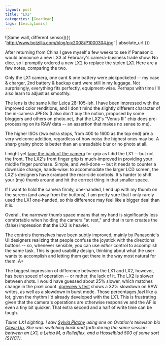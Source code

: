 ```yaml
---
layout: post
title: "LX2"
categories: [GearHead]
tags: [Leica,Lumix]
---
```



![Same wall, different sensor]({{ 'http://www.botzilla.com/blog/pix2008/P1000304.jpg' | absolute_url }})


After returning from China I gave myself a few weeks to see if Panasonic would announce a new LX3 at February's camera-business trade show. No dice, so I promptly ordered a new LX2 to replace the stolen <a href="{{ site.baseurl }}{% post_url 2006-04-02-LX1 %}">LX1</a>. Here are a few notes, comparing the two.


<!--more-->
Only the LX1 camera, one card & one battery were pickpocketed -- my case & charger, 2nd battery & backup card were still in my luggage. Not surprisingly, everything fits perfectly, equipment-wise. Perhaps with time I'll also learn to adjust as smoothly.

The lens is the same killer Leica 28-105-ish. I have been impressed with the improved color renditions, and I don't mind the slightly different character of the in-camera JPEGs (I also don't buy the notion, proposed by some bloggers and others on photo.net, that the LX2's "Venus III" chip does pre-processing on its RAW data -- an assertion that makes no sense to me).

The higher ISOs (two extra stops, from 400 to 1600 as the top end) are a very welcome addition, regardless of how noisy the highest ones may be. A sharp grainy photo is better than an unreadable blur or no photo at all. 

I might yet <a href="{{ site.baseurl }}{% post_url 2006-04-26-Hacking-the-LX1 %}">tape the back of the camera</a> for grip as I did the LX1 -- but not the front. The LX2's front finger grip is much-improved in providing your middle finger purchase. Simple, and well-done -- but it needs to counter a downside change, hands-wise: to accommodate the larger LCD screen, the LX2's designers have cramped the rear-side controls. It's harder to shift your (my) thumb around and hit the correct thing in that smaller space.

If I want to hold the camera firmly, one-handed, I end up with my thumb on the screen (and away from the buttons). I am pretty sure that I only rarely used the LX1 one-handed, so this difference may feel like a bigger deal than it is.

Overall, the narrower thumb space means that my hand is significantly less comfortable when holding the camera "at rest," and that in turn creates the (false) impression that the LX2 is heavier.

The controls themselves have been subtly improved, mainly by Panasonic's UI designers realizing that people confuse the joystick with the directional buttons -- so, whenever sensible, you can use <i>either</i> control to accomplish the same task. This is good usability design, thinking about what the user wants to accomplish and letting them get there in the way most natural for them. A+

The biggest impression of difference between the LX1 and LX2, however, has been speed of operation -- or rather, the lack of it. The LX2 is slower between shots. I would have guessed about 25% slower, which matches change in the pixel count. <a href="http://www.dpreview.com/reviews/PanasonicLX2/page5.asp">dpreview's test</a> shows a 32% slowdown on RAW writes, as well as a slowdown in burst mode. Those percentages <i>feel</i> like a lot, given the rhythm I'd already developed with the LX1. This is frustrating given that the camera's operations are otherwise responsive and the AF is even a tiny bit quicker. That extra second and a half of write time can be tough.

<i>Token LX1 sighting: I saw <a href="http://en.wikipedia.org/wiki/Sylvia_Plachy">Sylvia Plachy</a> using one on Ovation's televison bio <a href="http://www.ovationtv.com/programs/programdetail.aspx?id=477&genre=3&subgenre=16&genre_name=art"><i>Close Up.</i></a> She was switching back and forth during the same session between an LX1, a Leica M, a Rolleiflex, and a Hasselblad 500 of some sort (SWC?).</i>
